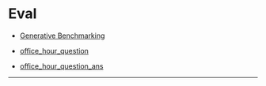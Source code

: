 # Eval

- [Generative Benchmarking](generative_benchmarking_viz.html)

- [office_hour_question](https://gist.github.com/Gaurav-Adlakha/5852981b1f957ea3723fb2f3a4467850)

- [office_hour_question_ans](https://gist.github.com/Gaurav-Adlakha/79ca422708435056e95c93d6bd43024f)


- -----
